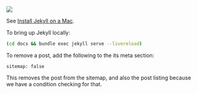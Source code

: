 <img style="margin: 0 auto;" src="https://github.com/explodinglabs/composed.blog/blob/main/docs/assets/logo.png?raw=true" />

See [Install Jekyll on a Mac](https://composed.blog/install-jekyll-on-mac).

To bring up Jekyll locally:
```sh
(cd docs && bundle exec jekyll serve --livereload)
```

To remove a post, add the following to the its meta section:
```
sitemap: false
```
This removes the post from the sitemap, and also the post listing because we
have a condition checking for that.
